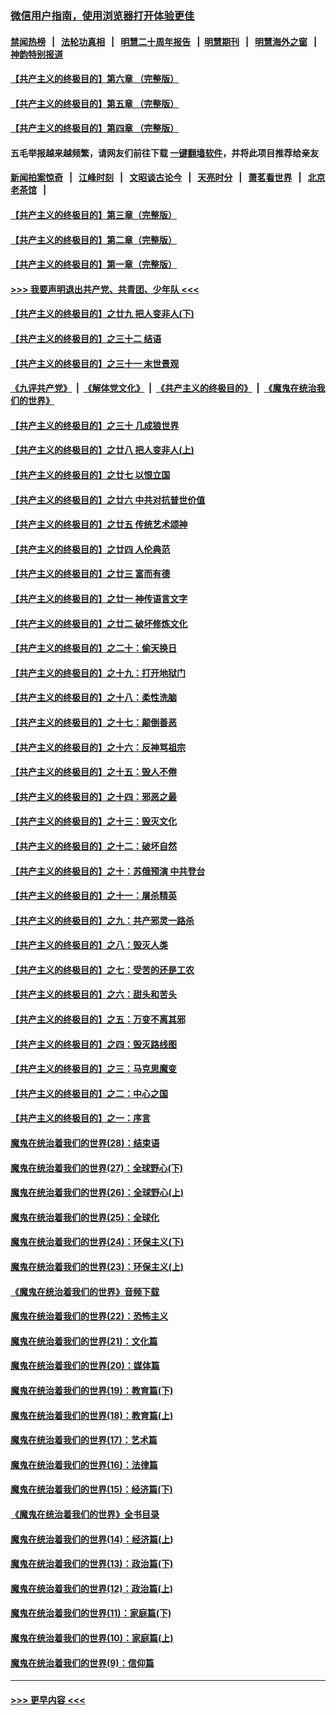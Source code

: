 ### [微信用户指南，使用浏览器打开体验更佳](https://github.com/gfw-breaker/banned-news1/blob/master/indexes/wechat-guide.md?t=0)
#### [禁闻热榜](热点新闻.md?t=0)  &nbsp;&nbsp;|&nbsp;&nbsp; [法轮功真相](https://github.com/gfw-breaker/truth/blob/master/README.md?t=0) &nbsp;&nbsp;|&nbsp;&nbsp; [明慧二十周年报告](https://github.com/gfw-breaker/mh-reports/blob/master/README.md?t=0) &nbsp;&nbsp;|&nbsp;&nbsp;[明慧期刊](https://github.com/gfw-breaker/mh-qikan) &nbsp;&nbsp;|&nbsp;&nbsp; [明慧海外之窗](https://github.com/gfw-breaker/mh-news/blob/master/README.md?t=0) &nbsp;&nbsp;|&nbsp;&nbsp; [神韵特别报道](https://github.com/gfw-breaker/mh-news/blob/master/shenyun.md?t=0)
#### [【共产主义的终极目的】第六章 （完整版）](../pages/nsc422/n11428913.md?t=02111756) 
#### [【共产主义的终极目的】第五章 （完整版）](../pages/nsc422/n11428912.md?t=02111756) 
#### [【共产主义的终极目的】第四章 （完整版）](../pages/nsc422/n11428907.md?t=02111756) 
#### 五毛举报越来越频繁，请网友们前往下载 [一键翻墙软件](https://github.com/gfw-breaker/ssr-accounts)，并将此项目推荐给亲友
#### [新闻拍案惊奇](https://github.com/gfw-breaker/banned-news1/blob/master/pages/link4.md) &nbsp;&nbsp;|&nbsp;&nbsp; [江峰时刻](https://github.com/gfw-breaker/banned-news1/blob/master/pages/link4.md) &nbsp;&nbsp;|&nbsp;&nbsp; [文昭谈古论今](https://github.com/gfw-breaker/banned-news1/blob/master/pages/link4.md) &nbsp;&nbsp;|&nbsp;&nbsp; [天亮时分](https://github.com/gfw-breaker/banned-news1/blob/master/pages/link4.md) &nbsp;&nbsp;|&nbsp;&nbsp; [萧茗看世界](https://github.com/gfw-breaker/banned-news1/blob/master/pages/link4.md) &nbsp;&nbsp;|&nbsp;&nbsp; [北京老茶馆](https://github.com/gfw-breaker/banned-news1/blob/master/pages/link4.md) &nbsp;&nbsp;|&nbsp;&nbsp; 
#### [【共产主义的终极目的】第三章（完整版）](../pages/nsc422/n11428848.md?t=02111756) 
#### [【共产主义的终极目的】第二章（完整版）](../pages/nsc422/n11428831.md?t=02111756) 
#### [【共产主义的终极目的】第一章（完整版）](../pages/nsc422/n11417651.md?t=02111756) 
#### [>>> 我要声明退出共产党、共青团、少年队 <<<](https://github.com/begood0513/goodnews/blob/master/quit/letter.md) 
#### [【共产主义的终极目的】之廿九 把人变非人(下)](../pages/nsc422/n11344140.md?t=02111756) 
#### [【共产主义的终极目的】之三十二 结语](../pages/nsc422/n11360535.md?t=02111756) 
#### [【共产主义的终极目的】之三十一 末世景观](../pages/nsc422/n11351129.md?t=02111756) 
#### [《九评共产党》](https://github.com/begood0513/9ping.md/blob/master/README.md) &nbsp;|&nbsp; [《解体党文化》](../../../../jtdwh.md/blob/master/README.md)  &nbsp;|&nbsp; [《共产主义的终极目的》](../../../../gczydzjmd.md/blob/master/README.md) &nbsp;|&nbsp; [《魔鬼在统治我们的世界》](../../../../mgztzwmdsj.md/blob/master/README.md) 
#### [【共产主义的终极目的】之三十 几成狼世界](../pages/nsc422/n11348280.md?t=02111756) 
#### [【共产主义的终极目的】之廿八 把人变非人(上)](../pages/nsc422/n11340492.md?t=02111756) 
#### [【共产主义的终极目的】之廿七 以恨立国](../pages/nsc422/n11336944.md?t=02111756) 
#### [【共产主义的终极目的】之廿六 中共对抗普世价值](../pages/nsc422/n11324785.md?t=02111756) 
#### [【共产主义的终极目的】之廿五 传统艺术颂神](../pages/nsc422/n11296396.md?t=02111756) 
#### [【共产主义的终极目的】之廿四 人伦典范](../pages/nsc422/n11296397.md?t=02111756) 
#### [【共产主义的终极目的】之廿三 富而有德](../pages/nsc422/n11283598.md?t=02111756) 
#### [【共产主义的终极目的】之廿一 神传语言文字](../pages/nsc422/n11263265.md?t=02111756) 
#### [【共产主义的终极目的】之廿二 破坏修炼文化](../pages/nsc422/n11245728.md?t=02111756) 
#### [【共产主义的终极目的】之二十：偷天换日](../pages/nsc422/n11238846.md?t=02111756) 
#### [【共产主义的终极目的】之十九：打开地狱门](../pages/nsc422/n11206376.md?t=02111756) 
#### [【共产主义的终极目的】之十八：柔性洗脑](../pages/nsc422/n11199994.md?t=02111756) 
#### [【共产主义的终极目的】之十七：颠倒善恶](../pages/nsc422/n11179782.md?t=02111756) 
#### [【共产主义的终极目的】之十六：反神骂祖宗](../pages/nsc422/n11166798.md?t=02111756) 
#### [【共产主义的终极目的】之十五：毁人不倦](../pages/nsc422/n11166792.md?t=02111756) 
#### [【共产主义的终极目的】之十四：邪恶之最](../pages/nsc422/n11150249.md?t=02111756) 
#### [【共产主义的终极目的】之十三：毁灭文化](../pages/nsc422/n11135227.md?t=02111756) 
#### [【共产主义的终极目的】之十二：破坏自然](../pages/nsc422/n11135214.md?t=02111756) 
#### [【共产主义的终极目的】之十：苏俄预演 中共登台](../pages/nsc422/n11118424.md?t=02111756) 
#### [【共产主义的终极目的】之十一：屠杀精英](../pages/nsc422/n11118442.md?t=02111756) 
#### [【共产主义的终极目的】之九：共产邪灵一路杀](../pages/nsc422/n11114139.md?t=02111756) 
#### [【共产主义的终极目的】之八：毁灭人类](../pages/nsc422/n11108503.md?t=02111756) 
#### [【共产主义的终极目的】之七：受苦的还是工农](../pages/nsc422/n11101809.md?t=02111756) 
#### [【共产主义的终极目的】之六：甜头和苦头](../pages/nsc422/n11096971.md?t=02111756) 
#### [【共产主义的终极目的】之五：万变不离其邪](../pages/nsc422/n11091285.md?t=02111756) 
#### [【共产主义的终极目的】之四：毁灭路线图](../pages/nsc422/n11086284.md?t=02111756) 
#### [【共产主义的终极目的】之三：马克思魔变](../pages/nsc422/n11061941.md?t=02111756) 
#### [【共产主义的终极目的】之二：中心之国](../pages/nsc422/n11047728.md?t=02111756) 
#### [【共产主义的终极目的】之一：序言](../pages/nsc422/n11086077.md?t=02111756) 
#### [魔鬼在统治着我们的世界(28)：结束语](../pages/nsc422/n10936246.md?t=02111756) 
#### [魔鬼在统治着我们的世界(27)：全球野心(下)](../pages/nsc422/n10928319.md?t=02111756) 
#### [魔鬼在统治着我们的世界(26)：全球野心(上)](../pages/nsc422/n10900318.md?t=02111756) 
#### [魔鬼在统治着我们的世界(25)：全球化](../pages/nsc422/n10788205.md?t=02111756) 
#### [魔鬼在统治着我们的世界(24)：环保主义(下)](../pages/nsc422/n10695307.md?t=02111756) 
#### [魔鬼在统治着我们的世界(23)：环保主义(上)](../pages/nsc422/n10688613.md?t=02111756) 
#### [《魔鬼在统治着我们的世界》音频下载](../pages/nsc422/n10635553.md?t=02111756) 
#### [魔鬼在统治着我们的世界(22)：恐怖主义](../pages/nsc422/n10614727.md?t=02111756) 
#### [魔鬼在统治着我们的世界(21)：文化篇](../pages/nsc422/n10597706.md?t=02111756) 
#### [魔鬼在统治着我们的世界(20)：媒体篇](../pages/nsc422/n10586579.md?t=02111756) 
#### [魔鬼在统治着我们的世界(19)：教育篇(下)](../pages/nsc422/n10564808.md?t=02111756) 
#### [魔鬼在统治着我们的世界(18)：教育篇(上)](../pages/nsc422/n10526970.md?t=02111756) 
#### [魔鬼在统治着我们的世界(17)：艺术篇](../pages/nsc422/n10499093.md?t=02111756) 
#### [魔鬼在统治着我们的世界(16)：法律篇](../pages/nsc422/n10485969.md?t=02111756) 
#### [魔鬼在统治着我们的世界(15)：经济篇(下)](../pages/nsc422/n10469975.md?t=02111756) 
#### [《魔鬼在统治着我们的世界》全书目录](../pages/nsc422/n10464261.md?t=02111756) 
#### [魔鬼在统治着我们的世界(14)：经济篇(上)](../pages/nsc422/n10457370.md?t=02111756) 
#### [魔鬼在统治着我们的世界(13)：政治篇(下)](../pages/nsc422/n10448270.md?t=02111756) 
#### [魔鬼在统治着我们的世界(12)：政治篇(上)](../pages/nsc422/n10444576.md?t=02111756) 
#### [魔鬼在统治着我们的世界(11)：家庭篇(下)](../pages/nsc422/n10440961.md?t=02111756) 
#### [魔鬼在统治着我们的世界(10)：家庭篇(上)](../pages/nsc422/n10435448.md?t=02111756) 
#### [魔鬼在统治着我们的世界(9)：信仰篇](../pages/nsc422/n10432159.md?t=02111756) 

----
#### [ >>> 更早内容 <<< ](../indexes/nsc422-earlier.md)
